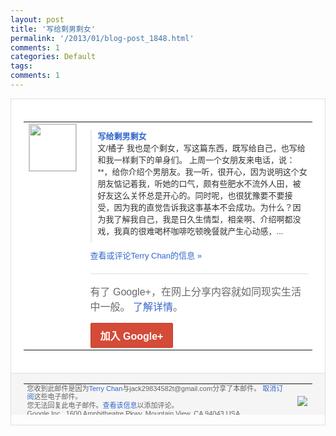 ```yaml
---
layout: post
title: '写给剩男剩女'
permalink: '/2013/01/blog-post_1848.html'
comments: 1
categories: Default
tags: 
comments: 1
---
```

<!-- X-Notifications: 1:a73e983930000000 -->

<div style="border:solid 1px #dfdfdf;color:#686868;font:13px Arial"><div style="background-color:#fff;padding:20px;"><table cellpadding="0" cellspacing="0"><tr><td style="padding-right:15px;vertical-align:top"><a href="https://plus.google.com/_/notifications/emlink?emr=14900066512970582018&amp;emid=CNiJ7tiji7UCFWpdtAodYRUAAA&amp;path=%2F108643996575278738906&amp;dt=1359383910651&amp;uob=8"><img height="75" src="https://lh3.googleusercontent.com/-KKRGTyJ5Bl0/AAAAAAAAAAI/AAAAAAAAtnY/R4QEWIp3Ur0/s75-c-k-a/photo.jpg" style="border:solid 1px #cccccc;" width="75"/></a></td><td style="width:578px;color:#333;font:13px Arial;vertical-align:top"><div style="padding-bottom:10px"></div><div style="margin-bottom:10px;padding-left:10px; border-left:2px solid #EAEAEA"><span style="margin-right:5px"><a href="http://zreading.cn.feedsportal.com/c/35042/f/647833/s/2703d79f/l/0L0Szreading0Bcn0Carchives0C35130Bhtml/story01.htm" style="color:#3366CC;text-decoration:none"><span style="font-weight:bold">写给剩男剩女</span></a><div style="padding-bottom:10px">文/橘子 我也是个剩女，写这篇东西，既写给自己，也<wbr/>写给和我一样剩下的单身们。 上周一个女朋友来电话，说： **，给你介绍个男朋友。我一听，很开心，<wbr/>因为说明这个女朋友惦记着我，听她的口气，<wbr/>颇有些肥水不流外人田，被好友这么关怀总是<wbr/>开心的。同时呢，也很犹豫要不要接受，因为<wbr/>我的直觉告诉我这事基本不会成功。为什么？<wbr/>因为我了解我自己，我是日久生情型，相亲啊<wbr/>、介绍啊都没戏，我真的很难喝杯咖啡吃顿晚<wbr/>餐就产生心动感，...</div></span></div><a href="https://plus.google.com/_/notifications/emlink?emr=14900066512970582018&amp;emid=CNiJ7tiji7UCFWpdtAodYRUAAA&amp;path=%2F108643996575278738906%2Fposts%2F7JDotWYnPWo%3Fgpinv%3DAMIXal8l7vccmRw-0Qw45jcMymI5z-rUOhgjiaS1SRXPtkyXxQMMzX0FgrMKqUk618q-E9xSnCAkmbn17rIoNYKDx9b_cnNbDq7pdLaOOlWfQlK7-nQIhoY&amp;dt=1359383910651&amp;uob=8" style="color:#3366CC;text-decoration:none">查看或评论Terry Chan的信息 »</a><div style="margin-top:20px;border-top:solid 1px #dfdfdf"><div style="padding:15px 0;color:#686868;font:16px Arial">有了 Google+，在网上分享内容就如同现实生活中一般。 <a href="http://www.google.com/+/learnmore/" style="color:#3366CC;text-decoration:none">了解详情</a>。</div><a href="https://plus.google.com/_/notifications/emlink?emr=14900066512970582018&amp;emid=CNiJ7tiji7UCFWpdtAodYRUAAA&amp;path=%2F%3Fgpinv%3DAMIXal8l7vccmRw-0Qw45jcMymI5z-rUOhgjiaS1SRXPtkyXxQMMzX0FgrMKqUk618q-E9xSnCAkmbn17rIoNYKDx9b_cnNbDq7pdLaOOlWfQlK7-nQIhoY&amp;dt=1359383910651&amp;uob=8" style="display:inline-block;padding:7px 15px;background-color:#d44b38; color:#fff;font-size:16px; font-weight:bold;border-radius:2px;-webkit-border-radius:2px; -moz-border-radius:2px;border:solid 1px #c43b28; white-space:nowrap;text-decoration:none">加入 Google+</a></div></td></tr></table></div><div style="border-top:solid 1px #dfdfdf;padding:0 20px; background-color:#f5f5f5"><table cellpadding="0" cellspacing="0" style="height:50px"><tbody><tr><td style="vertical-align:middle;width:100%; color:#636363;font:11px Arial; line-height:120%">您收到此邮件是因为<a href="https://plus.google.com/_/notifications/emlink?emr=14900066512970582018&amp;emid=CNiJ7tiji7UCFWpdtAodYRUAAA&amp;path=%2F108643996575278738906%3Fgpinv%3DAMIXal8l7vccmRw-0Qw45jcMymI5z-rUOhgjiaS1SRXPtkyXxQMMzX0FgrMKqUk618q-E9xSnCAkmbn17rIoNYKDx9b_cnNbDq7pdLaOOlWfQlK7-nQIhoY&amp;dt=1359383910651&amp;uob=8" style="color:#3366CC;text-decoration:none">Terry Chan</a>与jack29834582t@gmail.com分享了本邮件。 <a href="https://plus.google.com/_/notifications/emlink?emr=14900066512970582018&amp;emid=CNiJ7tiji7UCFWpdtAodYRUAAA&amp;path=%2F_%2Fnonplus%2Femailsettings%3Fgpinv%3DAMIXal8l7vccmRw-0Qw45jcMymI5z-rUOhgjiaS1SRXPtkyXxQMMzX0FgrMKqUk618q-E9xSnCAkmbn17rIoNYKDx9b_cnNbDq7pdLaOOlWfQlK7-nQIhoY%26est%3DADH5u8XyB_RSFzowTuwWlnE653v5L_8aVuX2zQyoYsVmZ3-_KVo3-LRmKubySu9kZBykQZM5iMCw41HQQPqUOWy91zdej0hFnuF9i5huVF7VghLT_C9GjMqzDflFC-D94VAC0RE8POfiZUKObO3rfig_GX_5xUgY7w&amp;dt=1359383910651&amp;uob=8" style="color:#3366CC;text-decoration:none">取消订阅</a>这些电子邮件。<br/>您无法回复此电子邮件。<a href="https://plus.google.com/_/notifications/emlink?emr=14900066512970582018&amp;emid=CNiJ7tiji7UCFWpdtAodYRUAAA&amp;path=%2F108643996575278738906%2Fposts%2F7JDotWYnPWo%3Fgpinv%3DAMIXal8l7vccmRw-0Qw45jcMymI5z-rUOhgjiaS1SRXPtkyXxQMMzX0FgrMKqUk618q-E9xSnCAkmbn17rIoNYKDx9b_cnNbDq7pdLaOOlWfQlK7-nQIhoY&amp;dt=1359383910651&amp;uob=8" style="color:#3366CC;text-decoration:none">查看该信息</a>以添加评论。<br/>Google Inc., 1600 Amphitheatre Pkwy, Mountain View, CA 94043 USA<br/></td><td><img src="https://ssl.gstatic.com/s2/oz/images/notifications/logo/google-plus-6617a72bb36cc548861652780c9e6ff1.png"/></td></tr></tbody></table></div></div>